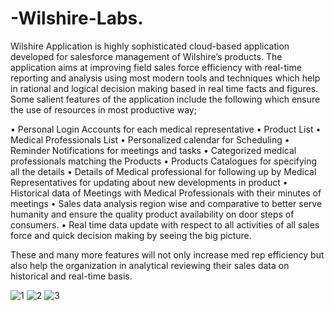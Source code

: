 # -Wilshire-Labs.


Wilshire Application is highly sophisticated cloud-based application developed for salesforce management of Wilshire’s products. 
The application aims at improving field sales force efficiency with real-time reporting and analysis using most modern tools and 
techniques which help in rational and logical decision making based in real time facts and figures. Some salient features of the 
application include the following which ensure the use of resources in most productive way;

• Personal Login Accounts for each medical representative
• Product List
• Medical Professionals List
• Personalized calendar for Scheduling
• Reminder Notifications for meetings and tasks
• Categorized medical professionals matching the Products
• Products Catalogues for specifying all the details
• Details of Medical professional for following up by Medical Representatives for
updating about new developments in product
• Historical data of Meetings with Medical Professionals with their minutes of meetings
• Sales data analysis region wise and comparative to better serve humanity and ensure
the quality product availability on door steps of consumers.
• Real time data update with respect to all activities of all sales force and quick
decision making by seeing the big picture.



These and many more features will not only increase med rep efficiency but also help the organization in analytical reviewing 
their sales data on historical and real-time basis.

![1](https://user-images.githubusercontent.com/92082198/138645417-aed7e9c9-0be4-4c50-9d2e-fdb79c66a783.jpg)
![2](https://user-images.githubusercontent.com/92082198/138645420-6cde654d-2a7a-4674-9feb-0d7ad8b32dcf.jpg)
![3](https://user-images.githubusercontent.com/92082198/138645423-663f6eaa-1117-4c0b-9cf1-10946babf24b.jpg)

